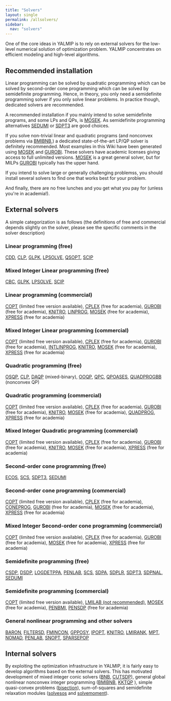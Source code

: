 ```yaml
---
title: "Solvers"
layout: single
permalink: /allsolvers/
sidebar:
  nav: "solvers"
---
```


One of the core ideas in YALMIP is to rely on external solvers for the low-level numerical solution of optimization problem. YALMIP concentrates on efficient modeling and high-level algorithms.

## Recommended installation

Linear programming can be solved by quadratic programming which can be solved by second-order cone programming which can be solved by semidefinite programming. Hence, in theory, you only need a semidefinite programming solver if you only solve linear problems. In practice though, dedicated solvers are recommended.

A recommended installation if you mainly intend to solve semidefinite programs, and some LPs and QPs, is [MOSEK](/solver/mosek). As semidefinite programming alternatives [SEDUMI](/solver/sedumi) or [SDPT3](/solver/sdpt3) are good choices.

If you solve non-trivial linear and quadratic programs (and nonconvex problems via [BMIBNB](/solver/bmibnb),) a dedicated state-of-the-art LP/QP solver is definitely recommended. Most examples in this Wiki have been generated using [MOSEK](/solver/mosek) and [GUROBI](/solver/gurobi). These solvers have academic licenses giving access to full unlimited versions. [MOSEK](/solver/mosek) is a great general solver, but for MILPs [GUROBI](/solver/gurobi) typically has the upper hand.

If you intend to solve large or generally challenging problemss, you should install several solvers to find one that works best for your problem.

And finally, there are no free lunches and you get what you pay for (unless you're in academia!).

## External solvers

A simple categorization is as follows (the definitions of free and commercial depends slightly on the solver, please see the specific comments in the solver description)

### Linear programming (free)
[CDD](/solver/cdd), [CLP](/solver/clp), [GLPK](/solver/glpk), [LPSOLVE](/solver/lpsolve), [QSOPT](/solver/qsopt), [SCIP](/solver/scip)

### Mixed Integer Linear programming (free)
[CBC](/solver/cbc), [GLPK](/solver/glpk), [LPSOLVE](/solver/lpsolve), [SCIP](/solver/scip)

### Linear programming (commercial)
[COPT](/solver/copt) (limited free version available), [CPLEX](/solver/cplex) (free for academia), [GUROBI](/solver/gurobi) (free for academia), [KNITRO](/solver/knitro), [LINPROG](/solver/linprog), [MOSEK](/solver/mosek) (free for academia), [XPRESS](/solver/xpress) (free for academia)

### Mixed Integer Linear programming (commercial)
[COPT](/solver/copt) (limited free version available), [CPLEX](/solver/cplex) (free for academia), [GUROBI](/solver/gurobi) (free for academia), [INTLINPROG](/solver/intlinprog), [KNITRO](/solver/knitro), [MOSEK](/solver/mosek) (free for academia), [XPRESS](/solver/xpress) (free for academia)

### Quadratic programming (free)
[OSQP](/solver/osqp), [CLP](/solver/clp), [DAQP](/solver/daqp) (mixed-binary), [OOQP](/solver/ooqp), [QPC](/solver/qpc), [QPOASES](/solver/qpoases), [QUADPROGBB](/solver/quadprogbb) (nonconvex QP)

### Quadratic programming (commercial)
[COPT](/solver/copt) (limited free version available), [CPLEX](/solver/cplex) (free for academia), [GUROBI](/solver/gurobi) (free for academia), [KNITRO](/solver/knitro), [MOSEK](/solver/mosek) (free for academia), [QUADPROG](/solver/quadprog), [XPRESS](/solver/xpress) (free for academia)

### Mixed Integer Quadratic programming (commercial)
[COPT](/solver/copt) (limited free version available), [CPLEX](/solver/cplex) (free for academia), [GUROBI](/solver/gurobi) (free for academia), [KNITRO](/solver/knitro), [MOSEK](/solver/mosek) (free for academia), [XPRESS](/solver/xpress) (free for academia)

### Second-order cone programming (free)

[ECOS](/solver/ecos), [SCS](/solver/scs), [SDPT3](/solver/sdpt3), [SEDUMI](/solver/sedumi)

### Second-order cone programming (commercial)

[COPT](/solver/copt) (limited free version available), [CPLEX](/solver/cplex) (free for academia), [CONEPROG](/solver/coneprog), [GUROBI](/solver/gurobi) (free for academia), [MOSEK](/solver/mosek) (free for academia), [XPRESS](/solver/xpress) (free for academia)

### Mixed Integer Second-order cone programming (commercial)

[COPT](/solver/copt) (limited free version available), [CPLEX](/solver/cplex) (free for academia), [GUROBI](/solver/gurobi) (free for academia), [MOSEK](/solver/mosek) (free for academia),  [XPRESS](/solver/xpress) (free for academia)

### Semidefinite programming (free)

[CSDP](/solver/csdp), [DSDP](/solver/dsdp), [LOGDETPPA](/solver/logdetppa), [PENLAB](/solver/penlab), [SCS](/solver/scs), [SDPA](/solver/sdpa), [SDPLR](/solver/sdplr), [SDPT3](/solver/sdpt3), [SDPNAL](/solver/sdpnal), [SEDUMI](/solver/sedumi)

### Semidefinite programming (commercial)

[COPT](/solver/copt) (limited free version available), [LMILAB (not recommended)](/solver/lmilab), [MOSEK](/solver/mosek) (free for academia), [PENBMI](/solver/penbmi), [PENSDP](/solver/pensdp) (free for academia)

### General nonlinear programming and other solvers

[BARON](/solver/baron), [FILTERSD](/solver/filtersd), [FMINCON](/solver/fmincon), [GPPOSY](/solver/gpposy), [IPOPT](/solver/ipopt), [KNITRO](/solver/knitro), [LMIRANK](/solver/lmirank), [MPT](/solver/mpt), [NOMAD](/solver/nomad), [PENLAB](/solver/penlab), [SNOPT](/solver/snopt), [SPARSEPOP](/solver/sparsepop)

## Internal solvers

By exploiting the optimization infrastructure in YALMIP, it is fairly easy to develop algorithms based on the external solvers. This has motivated development of mixed integer conic solvers ([BNB](/solver/bnb), [CUTSDP](/solver/cutsdp)), general global nonlinear nonconvex integer programming ([BMIBNB](/solver/bmibnb), [KKTQP](/solver/kktqp) ), simple quasi-convex problems ([bisection](/command/bisection)), sum-of-squares and semidefinite relaxation modules ([solvesos](/command/solvesos) and [solvemoment](/command/solvemoment)).
